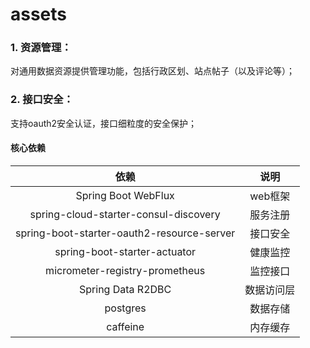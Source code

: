 # assets

### 1. 资源管理：

对通用数据资源提供管理功能，包括行政区划、站点帖子（以及评论等）；

### 2. 接口安全：

支持oauth2安全认证，接口细粒度的安全保护；

#### 核心依赖

|                     依赖                     |  说明   |
|:------------------------------------------:|:-----:|
|            Spring Boot WebFlux             | web框架 |
|   spring-cloud-starter-consul-discovery    | 服务注册  |
| spring-boot-starter-oauth2-resource-server | 接口安全  |
|        spring-boot-starter-actuator        | 健康监控  |
|       micrometer-registry-prometheus       | 监控接口  |
|             Spring Data R2DBC              | 数据访问层 |
|                  postgres                  | 数据存储  |
|                  caffeine                  | 内存缓存  |
